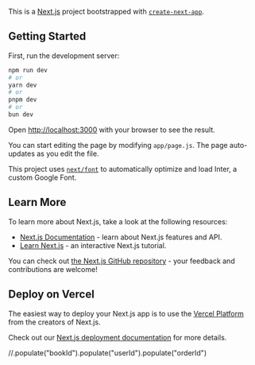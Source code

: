 This is a [Next.js](https://nextjs.org/) project bootstrapped with [`create-next-app`](https://github.com/vercel/next.js/tree/canary/packages/create-next-app).

## Getting Started

First, run the development server:

```bash
npm run dev
# or
yarn dev
# or
pnpm dev
# or
bun dev
```

Open [http://localhost:3000](http://localhost:3000) with your browser to see the result.

You can start editing the page by modifying `app/page.js`. The page auto-updates as you edit the file.

This project uses [`next/font`](https://nextjs.org/docs/basic-features/font-optimization) to automatically optimize and load Inter, a custom Google Font.

## Learn More

To learn more about Next.js, take a look at the following resources:

- [Next.js Documentation](https://nextjs.org/docs) - learn about Next.js features and API.
- [Learn Next.js](https://nextjs.org/learn) - an interactive Next.js tutorial.

You can check out [the Next.js GitHub repository](https://github.com/vercel/next.js/) - your feedback and contributions are welcome!

## Deploy on Vercel

The easiest way to deploy your Next.js app is to use the [Vercel Platform](https://vercel.com/new?utm_medium=default-template&filter=next.js&utm_source=create-next-app&utm_campaign=create-next-app-readme) from the creators of Next.js.

Check out our [Next.js deployment documentation](https://nextjs.org/docs/deployment) for more details.

//.populate("bookId").populate("userId").populate("orderId")

<!-- "use client"


import axios from 'axios';
import Link from 'next/link';
import React, { useState } from 'react';



const Registration = () => {
    const [username, setUserName]=useState("")
    const [email, setEmail]=useState();
    const [password, setPassword]=useState();
    const [isSaved, setIsSaved]=useState(false)
    const handleSubmit=async(e)=>{
        e.preventDefault();
        const regData={
            username,
            email,
            password
        }
        await axios.post("/api/registation/add" ,regData).then(res=>{
            console.log(res.data)
            if(res.status==200){
                setIsSaved(true)
            }
        })
        .catch(error=>{
            console.error(error)
        });
    }
  return (
    <div className="flex items-center justify-center min-h-screen bg-gray-100">
      <div className="bg-white p-8 rounded shadow-md w-96">
        <h2 className="text-2xl font-semibold mb-4 text-cyan-800">Register</h2>
        <form onSubmit={handleSubmit}>
          <div className="mb-4">
            <label htmlFor="username" className="block text-sm font-medium text-gray-600">
              Username
            </label>
            <input
              type="text"
              id="username"
              name="username"
              className="mt-1 p-2 w-full border rounded-md"
              placeholder="Enter your username"
              value={username}
              onChange={(e)=>setUserName(e.target.value)}
            />
          </div>
          <div className="mb-4">
            <label htmlFor="email" className="block text-sm font-medium text-gray-600">
              Email
            </label>
            <input
              type="email"
              id="email"
              name="email"
              className="mt-1 p-2 w-full border rounded-md"
              placeholder="Enter your email"
              value={email}
              onChange={(e)=>setEmail(e.target.value)}
            />
          </div>
          <div className="mb-4">
            <label htmlFor="password" className="block text-sm font-medium text-gray-600">
              Password
            </label>
            <input
              type="password"
              id="password"
              name="password"
              className="mt-1 p-2 w-full border rounded-md"
              placeholder="Enter your password"
              value={password}
              onChange={(e)=>setPassword(e.target.value)}
            />
          </div>
          <button
            type="submit"
            className="w-full bg-cyan-700 text-white p-2 rounded-md hover:bg-cyan-800"
          >
            Register
          </button>
        </form>
        {
            isSaved ? <p>Record Added Successfully !</p>:" "
        }
      </div>
    </div>
  );
};

export default Registration; -->


